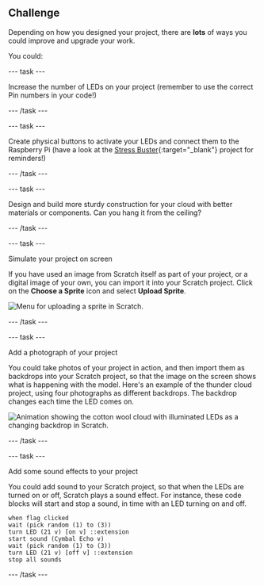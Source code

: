 ## Challenge 

Depending on how you designed your project, there are **lots** of ways you could improve and upgrade your work. 

You could:

--- task ---

Increase the number of LEDs on your project (remember to use the correct Pin numbers in your code!)

--- /task ---

--- task ---

Create physical buttons to activate your LEDs and connect them to the Raspberry Pi (have a look at the [Stress Buster](https://projects.raspberrypi.org/en/projects/rpi-stress-buster-with-scratch/3){:target="_blank"} project for reminders!)

--- /task ---

--- task ---

Design and build more sturdy construction for your cloud with better materials or components. Can you hang it from the ceiling?

--- /task ---

--- task ---

Simulate your project on screen

If you have used an image from Scratch itself as part of your project, or a digital image of your own, you can import it into your Scratch project. Click on the **Choose a Sprite** icon and select **Upload Sprite**.

![Menu for uploading a sprite in Scratch.](images/upload_sprite.png)

--- /task --- 

--- task ---

Add a photograph of your project

You could take photos of your project in action, and then import them as backdrops into your Scratch project, so that the image on the screen shows what is happening with the model. Here's an example of the thunder cloud project, using four photographs as different backdrops. The backdrop changes each time the LED comes on.

![Animation showing the cotton wool cloud with illuminated LEDs as a changing backdrop in Scratch.](images/thunder_cloud.gif)

--- /task ---

--- task ---

Add some sound effects to your project

You could add sound to your Scratch project, so that when the LEDs are turned on or off, Scratch plays a sound effect. For instance, these code blocks will start and stop a sound, in time with an LED turning on and off.

```blocks3
when flag clicked
wait (pick random (1) to (3))
turn LED (21 v) [on v] ::extension
start sound (Cymbal Echo v)
wait (pick random (1) to (3))
turn LED (21 v) [off v] ::extension
stop all sounds
```
--- /task ---
